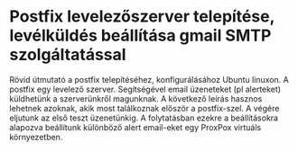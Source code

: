 # Postfix levelezőszerver telepítése, levélküldés beállítása gmail SMTP szolgáltatással
Rövid útmutató a postfix telepítéséhez, konfigurálásához Ubuntu linuxon.
A postfix egy levelező szerver. Segítségével email üzeneteket (pl alerteket) küldhetünk a szerverünkről magunknak. A következő leírás hasznos lehetnek azoknak, akik most találkoznak először a postfix-szel. A végére eljutunk az első teszt üzenetünkig. A folytatásban ezekre a beállításokra alapozva beállítunk különböző alert email-eket egy ProxPox virtuáls környezetben.